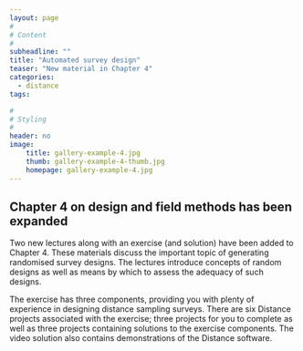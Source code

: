```yaml
---
layout: page
#
# Content
#
subheadline: ""
title: "Automated survey design"
teaser: "New material in Chapter 4"
categories:
  - distance
tags:

#
# Styling
#
header: no
image:
    title: gallery-example-4.jpg
    thumb: gallery-example-4-thumb.jpg
    homepage: gallery-example-4.jpg
---
```


## Chapter 4 on design and field methods has been expanded

Two new lectures along with an exercise (and solution) have been added to Chapter 4.  These materials discuss the important topic of generating randomised survey designs.  The lectures introduce concepts of random designs as well as means by which to assess the adequacy of such designs.

The exercise has three components, providing you with plenty of experience in designing distance sampling surveys.  There are six Distance projects associated with the exercise; three projects for you to complete as well as three projects containing solutions to the exercise components.  The video solution also contains demonstrations of the Distance software.
	